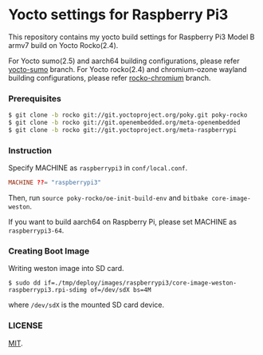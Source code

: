 Yocto settings for Raspberry Pi3
===

This repository contains my yocto build settings for Raspberry Pi3 Model B armv7 build on Yocto Rocko(2.4).

For Yocto sumo(2.5) and aarch64 building configurations, please refer [yocto-sumo](https://github.com/cosmo0920/rpi3-yocto-conf/tree/yocto-sumo) branch.
For Yocto rocko(2.4) and chromium-ozone wayland building configurations, please refer [rocko-chromium](https://github.com/cosmo0920/rpi3-yocto-conf/tree/rocko-chromium) branch.


### Prerequisites

```bash
$ git clone -b rocko git://git.yoctoproject.org/poky.git poky-rocko
$ git clone -b rocko git://git.openembedded.org/meta-openembedded
$ git clone -b rocko git://git.yoctoproject.org/meta-raspberrypi
```

### Instruction

Specify MACHINE as `raspberrypi3` in `conf/local.conf`.

```conf
MACHINE ??= "raspberrypi3"
```

Then, run `source poky-rocko/oe-init-build-env` and `bitbake core-image-weston`.

If you want to build aarch64 on Raspberry Pi, please set MACHINE as `raspberrypi3-64`.

### Creating Boot Image

Writing weston image into SD card.

```
$ sudo dd if=./tmp/deploy/images/raspberrypi3/core-image-weston-raspberrypi3.rpi-sdimg of=/dev/sdX bs=4M
```

where `/dev/sdX` is the mounted SD card device.

### LICENSE

[MIT](LICENSE).
